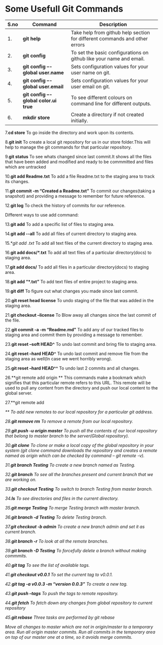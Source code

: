  # Some Usefull Git Commands
|S.no| Command| Description|
|---|-----|------|
|1.|**git help**|Take help from github help section for different commands and other errors| 
|2.|**git config**|To set the basic configurations on github like your name and email.| 
|3.|**git config –-global user.name**|Sets configuration values for your user name on git.| 
|4.|**git config –-global user.email**| Sets configuration values for your user email on git.| 
|5.|**git config –-global color.ui true**|To see different colours on command line for different outputs.| 
|6.|**mkdir store**|Create a directory if not created initially.| 
 

7.**cd store**
To go inside the directory and work upon its contents. 
 

8.**git init**
To create a local git repository for us in our store folder.This will help to manage the git commands for that particular repository. 
 

9.**git status**
To see whats changed since last commit.It shows all the files that have been added and modified and ready to be commmitted and files which are untracked 
 

10.**git add Readme.txt**
To add a file Readme.txt to the staging area to track its changes. 
 

11.**git commit -m “Created a Readme.txt”**
To commit our changes(taking a snapshot) and providing a message to remember for future reference. 
 

12.**git log**
To check the history of commits for our reference. 

Different ways to use add command: 
 

13.**git add**
To add a specific list of files to staging area. 
 

14.**git add --all**
To add all files of current directory to staging area. 
 

15.**git add *.txt**
To add all text files of the current directory to staging area. 
 

16.**git add docs/*.txt**
To add all text files of a particular directory(docs) to staging area. 
 

17.**git add docs/**
To add all files in a particular directory(docs) to staging area. 
 

18.**git add “*.txt”**
To add text files of entire project to staging area. 
 

19.**git diff**
To figure out what changes you made since last commit. 
 

20.**git reset head license**
To undo staging of the file that was added in the staging area. 
 

21.**git checkout –license**
To Blow away all changes since the last commit of the file. 
 

22.**git commit -a -m “Readme.md”**
To add any of our tracked files to staging area and commit them by providing a message to remember. 
 

23.**git reset –soft HEAD^**
To undo last commit and bring file to staging area. 
 

24.**git reset –hard HEAD^**
To undo last commit and remove file from the staging area as well(In case we went horribly wrong). 
 

25.**git reset –hard HEAD^^**
To undo last 2 commits and all changes. 
 

26.**git remote add origin **
This commands make a bookmark which signifies that this particular remote refers to this URL. 
This remote will be used to pull any content from the directory and push our local content to the global server. 
 

27.**git remote add <address> **
To add new remotes to our local repository for a particular git address. 
 

28.**git remove rm**
To remove a remote from our local repository. 
 

29.**git push -u origin master**
To push all the contents of our local repository that belong to master branch to the server(Global repository). 
 

30.**git clone**
To clone or make a local copy of the global repository in your system 
(git clone command downloads the repository and creates a remote named as origin which can be checked by command – git remote -v). 
 

31.**git branch Testing**
To create a new branch named as Testing. 
 

32.**git branch**
To see all the branches present and current branch that we are working on. 
 

33.**git checkout Testing**
To switch to branch Testing from master branch. 
 

34.**ls**
To see directories and files in the current directory. 
 

35.**git merge Testing**
To merge Testing branch with master branch. 
 

36.**git branch -d Testing**
To delete Testing branch. 
 

37.**git checkout -b admin**
To create a new branch admin and set it as current branch. 
 

38.**git branch -r**
To look at all the remote branches. 
 

39.**git branch -D Testing**
To forcefully delete a branch without making commmits. 
 

40.**git tag**
To see the list of available tags. 
 

41.**git checkout v0.0.1**
To set the current tag to v0.0.1. 
 

42.**git tag -a v0.0.3 -m “version 0.0.3”**
To create a new tag. 
 

43.**git push –tags**
To push the tags to remote repository. 
 

44.**git fetch**
To fetch down any changes from global repository to current repository 
 

45.**git rebase**
Three tasks are performed by git rebase 
 

Move all changes to master which are not in origin/master to a temporary area.
Run all origin master commits.
Run all commits in the temporary area on top of our master one at a time, so it avoids merge commits.
